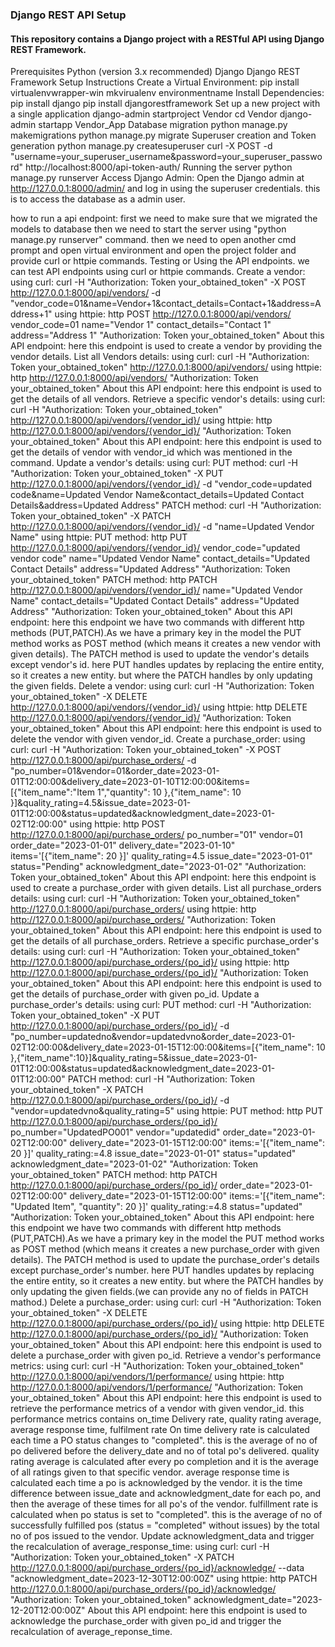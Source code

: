 ### Django REST API Setup 
#### This repository contains a Django project with a RESTful API using Django REST Framework.

Prerequisites
Python (version 3.x recommended)
Django
Django REST Framework
Setup Instructions
Create a Virtual Environment:
pip install virtualenvwrapper-win
mkvirualenv environmentname
Install Dependencies:
pip install django
pip install djangorestframework
Set up a new project with a single application
django-admin startproject Vendor
cd Vendor
django-admin startapp Vendor_App
Database migration
python manage.py makemigrations
python manage.py migrate
Superuser creation and Token generation
python manage.py createsuperuser
curl -X POST -d "username=your_superuser_username&password=your_superuser_password" http://localhost:8000/api-token-auth/
Running the server
python manage.py runserver
Access Django Admin:
Open the Django admin at http://127.0.0.1:8000/admin/ and log in using the superuser credentials. this is to access the database as a admin user.

how to run a api endpoint:
first we need to make sure that we migrated the models to database
then we need to start the server using "python manage.py runserver" command.
then we need to open another cmd prompt and open virtual environment and open the project folder and provide curl or httpie commands.
Testing or Using the API endpoints.
we can test API endpoints using curl or httpie commands.
Create a vendor:
using curl:
curl -H "Authorization: Token your_obtained_token" -X POST http://127.0.0.1:8000/api/vendors/ -d "vendor_code=01&name=Vendor+1&contact_details=Contact+1&address=Address+1"
using httpie:
http POST http://127.0.0.1:8000/api/vendors/ vendor_code=01 name="Vendor 1" contact_details="Contact 1" address="Address 1" "Authorization: Token your_obtained_token"
About this API endpoint:
here this endpoint is used to create a vendor by providing the vendor details.
List all Vendors details:
using curl:
curl -H "Authorization: Token your_obtained_token" http://127.0.0.1:8000/api/vendors/
using httpie:
http http://127.0.0.1:8000/api/vendors/ "Authorization: Token your_obtained_token"
About this API endpoint:
here this endpoint is used to get the details of all vendors.
Retrieve a specific vendor's details:
using curl:
curl -H "Authorization: Token your_obtained_token" http://127.0.0.1:8000/api/vendors/{vendor_id}/
using httpie:
http http://127.0.0.1:8000/api/vendors/{vendor_id}/ "Authorization: Token your_obtained_token"
About this API endpoint:
here this endpoint is used to get the details of vendor with vendor_id which was mentioned in the command.
Update a vendor's details:
using curl:
PUT method:
curl -H "Authorization: Token your_obtained_token" -X PUT http://127.0.0.1:8000/api/vendors/{vendor_id}/ -d "vendor_code=updated code&name=Updated Vendor Name&contact_details=Updated Contact Details&address=Updated Address"
PATCH method:
curl -H "Authorization: Token your_obtained_token" -X PATCH http://127.0.0.1:8000/api/vendors/{vendor_id}/ -d "name=Updated Vendor Name"
using httpie:
PUT method:
http PUT http://127.0.0.1:8000/api/vendors/{vendor_id}/ vendor_code="updated vendor code" name="Updated Vendor Name" contact_details="Updated Contact Details" address="Updated Address" "Authorization: Token your_obtained_token"
PATCH method:
http PATCH http://127.0.0.1:8000/api/vendors/{vendor_id}/ name="Updated Vendor Name" contact_details="Updated Contact Details" address="Updated Address" "Authorization: Token your_obtained_token"
About this API endpoint:
here this endpoint we have two commands with different http methods (PUT,PATCH).As we have a primary key in the model the PUT method works as POST method (which means it creates a new vendor with given details). The PATCH method is used to update the vendor's details except vendor's id. here PUT handles updates by replacing the entire entity, so it creates a new entity. but where the PATCH handles by only updating the given fields.
Delete a vendor:
using curl:
curl -H "Authorization: Token your_obtained_token" -X DELETE http://127.0.0.1:8000/api/vendors/{vendor_id}/
using httpie:
http DELETE http://127.0.0.1:8000/api/vendors/{vendor_id}/ "Authorization: Token your_obtained_token"
About this API endpoint:
here this endpoint is used to delete the vendor with given vendor_id.
Create a purchase_order:
using curl:
curl -H "Authorization: Token your_obtained_token" -X POST http://127.0.0.1:8000/api/purchase_orders/ -d "po_number=01&vendor=01&order_date=2023-01-01T12:00:00&delivery_date=2023-01-10T12:00:00&items=[{"item_name":"Item 1","quantity": 10 },{"item_name": 10 }]&quality_rating=4.5&issue_date=2023-01-01T12:00:00&status=updated&acknowledgment_date=2023-01-02T12:00:00"
using httpie:
http POST http://127.0.0.1:8000/api/purchase_orders/ po_number="01" vendor=01 order_date="2023-01-01" delivery_date="2023-01-10" items='[{"item_name": 20 }]' quality_rating=4.5 issue_date="2023-01-01" status="Pending" acknowledgment_date="2023-01-02" "Authorization: Token your_obtained_token"
About this API endpoint:
here this endpoint is used to create a purchase_order with given details.
List all purchase_orders details:
using curl:
curl -H "Authorization: Token your_obtained_token" http://127.0.0.1:8000/api/purchase_orders/
using httpie:
http http://127.0.0.1:8000/api/purchase_orders/ "Authorization: Token your_obtained_token"
About this API endpoint:
here this endpoint is used to get the details of all purchase_orders.
Retrieve a specific purchase_order's details:
using curl:
curl -H "Authorization: Token your_obtained_token" http://127.0.0.1:8000/api/purchase_orders/{po_id}/
using httpie:
http http://127.0.0.1:8000/api/purchase_orders/{po_id}/ "Authorization: Token your_obtained_token"
About this API endpoint:
here this endpoint is used to get the details of purchase_order with given po_id.
Update a purchase_order's details:
using curl:
PUT method:
curl -H "Authorization: Token your_obtained_token" -X PUT http://127.0.0.1:8000/api/purchase_orders/{po_id}/ -d "po_number=updatedno&vendor=updatedvno&order_date=2023-01-02T12:00:00&delivery_date=2023-01-15T12:00:00&items=[{"item_name": 10 },{"item_name":10}]&quality_rating=5&issue_date=2023-01-01T12:00:00&status=updated&acknowledgment_date=2023-01-01T12:00:00"
PATCH method:
curl -H "Authorization: Token your_obtained_token" -X PATCH http://127.0.0.1:8000/api/purchase_orders/{po_id}/ -d "vendor=updatedvno&quality_rating=5"
using httpie:
PUT method:
http PUT http://127.0.0.1:8000/api/purchase_orders/{po_id}/ po_number="UpdatedPO001" vendor="updatedid" order_date="2023-01-02T12:00:00" delivery_date="2023-01-15T12:00:00" items:='[{"item_name": 20 }]' quality_rating:=4.8 issue_date="2023-01-01" status="updated" acknowledgment_date="2023-01-02" "Authorization: Token your_obtained_token"
PATCH method:
http PATCH http://127.0.0.1:8000/api/purchase_orders/{po_id}/ order_date="2023-01-02T12:00:00" delivery_date="2023-01-15T12:00:00" items:='[{"item_name": "Updated Item", "quantity": 20 }]' quality_rating:=4.8 status="updated" "Authorization: Token your_obtained_token"
About this API endpoint:
here this endpoint we have two commands with different http methods (PUT,PATCH).As we have a primary key in the model the PUT method works as POST method (which means it creates a new purchase_order with given details). The PATCH method is used to update the purchase_order's details except purchase_order's number. here PUT handles updates by replacing the entire entity, so it creates a new entity. but where the PATCH handles by only updating the given fields.(we can provide any no of fields in PATCH mathod.)
Delete a purchase_order:
using curl:
curl -H "Authorization: Token your_obtained_token" -X DELETE http://127.0.0.1:8000/api/purchase_orders/{po_id}/
using httpie:
http DELETE http://127.0.0.1:8000/api/purchase_orders/{po_id}/ "Authorization: Token your_obtained_token"
About this API endpoint:
here this endpoint is used to delete a purchase_order with given po_id.
Retrieve a vendor's performance metrics:
using curl:
curl -H "Authorization: Token your_obtained_token" http://127.0.0.1:8000/api/vendors/1/performance/
using httpie:
http http://127.0.0.1:8000/api/vendors/1/performance/ "Authorization: Token your_obtained_token"
About this API endpoint:
here this endpoint is used to retrieve the performance metrics of a vendor with given vendor_id. this performance metrics contains on_time Delivery rate, quality rating average, average response time, fulfilment rate
On time delivery rate is calculated each time a PO status changes to "completed". this is the average of no of po delivered before the delivery_date and no of total po's delivered.
quality rating average is calculated after every po completion and it is the average of all ratings given to that specific vendor.
average response time is calculated each time a po is acknowledged by the vendor. it is the time difference between issue_date and acknowledgment_date for each po, and then the average of these times for all po's of the vendor.
fulfillment rate is calculated when po status is set to "completed". this is the average of no of successfully fulfilled pos (status = "completed" without issues) by the total no of pos issued to the vendor.
Update acknowledgment_data and trigger the recalculation of average_response_time:
using curl:
curl -H "Authorization: Token your_obtained_token" -X PATCH http://127.0.0.1:8000/api/purchase_orders/{po_id}/acknowledge/ --data "acknowledgment_date=2023-12-30T12:00:00Z"
using httpie:
http PATCH http://127.0.0.1:8000/api/purchase_orders/{po_id}/acknowledge/ "Authorization: Token your_obtained_token" acknowledgment_date="2023-12-20T12:00:00Z"
About this API endpoint:
here this endpoint is used to acknowledge the purchase_order with given po_id and trigger the recalculation of average_reponse_time.
